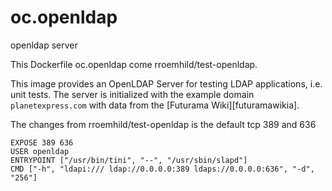 # oc.openldap
openldap server 

This Dockerfile oc.openldap come rroemhild/test-openldap.

This image provides an OpenLDAP Server for testing LDAP applications, i.e. unit tests. The server is initialized with the example domain `planetexpress.com` with data from the [Futurama Wiki][futuramawikia].


The changes from rroemhild/test-openldap is the default tcp 389 and 636

```
EXPOSE 389 636
USER openldap
ENTRYPOINT ["/usr/bin/tini", "--", "/usr/sbin/slapd"]
CMD ["-h", "ldapi:/// ldap://0.0.0.0:389 ldaps://0.0.0.0:636", "-d", "256"]
```
